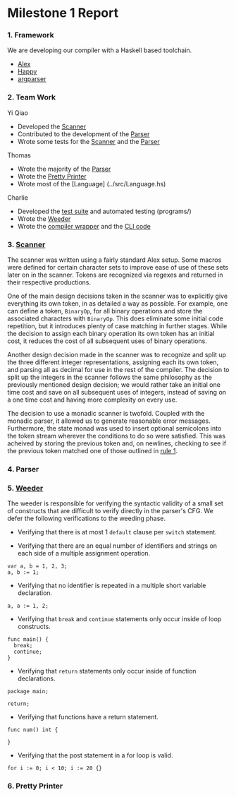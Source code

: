 # Milestone 1 Report

### 1. Framework
We are developing our compiler with a Haskell based toolchain.

- [Alex](https://www.haskell.org/alex/)
- [Happy](https://www.haskell.org/happy/)
- [argparser](http://hackage.haskell.org/package/argparser)

### 2. Team Work
Yi Qiao
- Developed the [Scanner](../src/Scanner.x)
- Contributed to the development of the [Parser](../src/Parser.y)
- Wrote some tests for the [Scanner](../src/Scanner.x) and the [Parser](../src/Parser.y)

Thomas
- Wrote the majority of the [Parser](../src/Parser.y)
- Wrote the [Pretty Printer](../src/Pretty.hs)
- Wrote most of the [Language] (../src/Language.hs)

Charlie
- Developed the [test suite](../programs/) and automated testing (programs/)
- Wrote the [Weeder](../src/Weeder.hs)
- Wrote the [compiler wrapper](../src/GoLite.hs) and the [CLI code](../app/Main.hs)


### 3. [Scanner](../src/Scanner.x)
The scanner was written using a fairly standard Alex setup. Some macros were defined for certain character sets to improve ease of use of these sets later on in the scanner. Tokens are recognized via regexes and returned in their respective productions.   

One of the main design decisions taken in the scanner was to explicitly give everything its own token, in as detailed a way as possible. For example, one can define a token, ```BinaryOp```, for all binary operations and store the associated characters with ```BinaryOp```. This does eliminate some initial code repetition, but it introduces plenty of case matching in further stages. While the decision to assign each binary operation its own token has an initial cost, it reduces the cost of all subsequent uses of binary operations.   

Another design decision made in the scanner was to recognize and split up the three different integer representations, assigning each its own token, and parsing all as decimal for use in the rest of the compiler. The decision to split up the integers in the scanner follows the same philosophy as the previously mentioned design decision; we would rather take an initial one time cost and save on all subsequent uses of integers, instead of saving on a one time cost and having more complexity on every use.

The decision to use a monadic scanner is twofold. Coupled with the monadic parser, it allowed us to generate reasonable error messages. Furthermore, the state monad was used to insert optional semicolons into the token stream wherever the conditions to do so were satisfied. This was acheived by storing the previous token and, on newlines, checking to see if the previous token matched one of those outlined in [rule 1](https://golang.org/ref/spec#Semicolons).


### 4. Parser


### 5. [Weeder](../src/Weeder.hs)
The weeder is responsible for verifying the syntactic validity of a small set of constructs that are difficult to verify directly in the parser's CFG. We defer the following verifications to the weeding phase.

- Verifying that there is at most 1 `default` clause per `switch` statement.

- Verifying that there are an equal number of identifiers and strings on each side of a multiple assignment operation.
```
var a, b = 1, 2, 3;
a, b := 1;
```

- Verifying that no identifier is repeated in a multiple short variable declaration.
```
a, a := 1, 2;
```

- Verifying that `break` and `continue` statements only occur inside of loop constructs.
```
func main() {
  break;
  continue;
}
```

- Verifying that `return` statements only occur inside of function declarations.
```
package main;

return;
```

- Verifying that functions have a return statement.
```
func num() int {

}
```

- Verifying that the post statement in a for loop is valid.
```
for i := 0; i < 10; i := 20 {}
```


### 6. Pretty Printer

